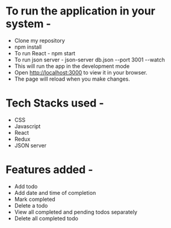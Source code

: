 # To run the application in your system -

- Clone my repository
- npm install
- To run React - npm start
- To run json server - json-server db.json --port 3001 --watch
- This will run the app in the development mode
- Open [http://localhost:3000](http://localhost:3000) to view it in your browser.
- The page will reload when you make changes.

# Tech Stacks used -

- CSS
- Javascript
- React
- Redux
- JSON server

# Features added -

- Add todo
- Add date and time of completion
- Mark completed 
- Delete a todo
- View all completed and pending todos separately
- Delete all completed todo
